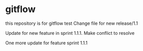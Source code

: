 # gitflow
this repository is for gitflow test
Change file for new release/1.1

Update for new feature in sprint 1.1.1. Make conflict to resolve

One more update for feature sprint 1.1.1